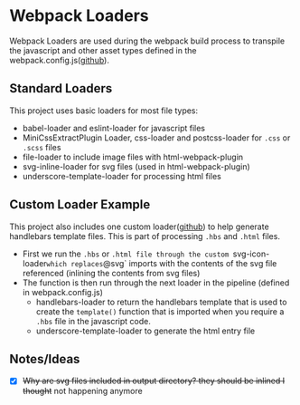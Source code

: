 # Webpack Loaders

Webpack Loaders are used during the webpack build process to transpile the javascript and other asset types
defined in the webpack.config.js([github](https://github.com/devlinjunker/template.webpack.fend/blob/master/webpack.config.js)).

## Standard Loaders
This project uses basic loaders for most file types:
 - babel-loader and eslint-loader for javascript files
 - MiniCssExtractPlugin Loader, css-loader and postcss-loader for `.css` or `.scss` files
 - file-loader to include image files with html-webpack-plugin
 - svg-inline-loader for svg files (used in html-webpack-plugin)
 - underscore-template-loader for processing html files

## Custom Loader Example
This project also includes one custom loader([github](https://github.com/devlinjunker/template.webpack.fend/blob/master/.loader/))
to help generate handlebars template files. This is part of processing `.hbs` and `.html` files.
 - First we run the `.hbs` or `.html file through the custom `svg-icon-loader` which replaces `@svg` imports
 with the contents of the svg file referenced (inlining the contents from svg files)
 - The function is then run through the next loader in the pipeline (defined in webpack.config.js)
    - handlebars-loader to return the handlebars template that is used to create the `template()` function
      that is imported when you require a `.hbs` file in the javascript code.
    - underscore-template-loader to generate the html entry file


## Notes/Ideas
- [x] ~~Why are svg files included in output directory? they should be inlined I thought~~ not happening anymore
